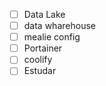 - [ ] Data Lake
- [ ] data wharehouse
- [ ] mealie config
- [ ] Portainer
- [ ] coolify
- [ ] Estudar